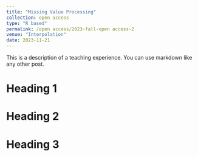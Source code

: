 ```yaml
---
title: "Missing Value Processing"
collection: open access
type: "R based"
permalink: /open access/2023-fall-open access-2
venue: "Interpolation"
date: 2023-11-21
---
```


This is a description of a teaching experience. You can use markdown like any other post.

Heading 1
======

Heading 2
======

Heading 3
======
